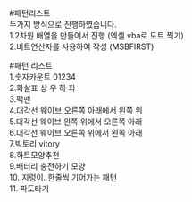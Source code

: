 #패턴리스트<br>
두가지 방식으로 진행하였습니다. <br>
1.2차원 배열을 만들어서 진행 (엑셀 vba로 도트 찍기)<br>
2.비트연산자를 사용하여 작성 (MSBFIRST)<br>

#패턴 리스트<br>
1.숫자카운트 01234<br>
2.화살표 상 우 하 좌 <br>
3.팩맨<br>
4.대각선 웨이브 오른쪽 아래에서 왼쪽 위<br>
5.대각선 웨이브 왼쪽 위에서 오른쪽 아래 <br>
6.대각선 웨이브 오른쪽 위에서 왼쪽 아래 <br>
7.빅토리 vitory<br>
8.하트모양추천<br>
9.배터리 충전하기 모양<br>
10. 지렁이. 한줄씩 기어가는 패턴<br>
11. 파도타기 <br>
